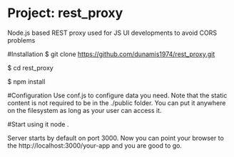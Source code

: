 # Project: rest_proxy
Node.js based REST proxy used for JS UI developments to avoid CORS problems

#Installation
$ git clone https://github.com/dunamis1974/rest_proxy.git

$ cd rest_proxy

$ npm install

#Configuration
Use conf.js to configure data you need. Note that the static content is not required to be in the ./public folder. You can put it anywhere on the filesystem as long as your user can access it.

#Start using it
node .

Server starts by default on port 3000. Now you can point your browser to the http://localhost:3000/your-app and you are good to go.

